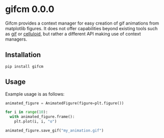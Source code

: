 # gifcm 0.0.0

Gifcm provides a context manager for easy creation of gif animations from matplotlib figures. It does not offer capabilities beyond existing tools such as [gif](https://github.com/maxhumber/gif) or [celluloid](https://github.com/jwkvam/celluloid), but rather a different API making use of context managers.

## Installation
```
pip install gifcm
```

## Usage
Example usage is as follows:
```python
animated_figure = AnimatedFigure(figure=plt.figure())

for i in range(10):
  with animated_figure.frame():
    plt.plot(i, i, "o")

animated_figure.save_gif("my_animation.gif")
```
